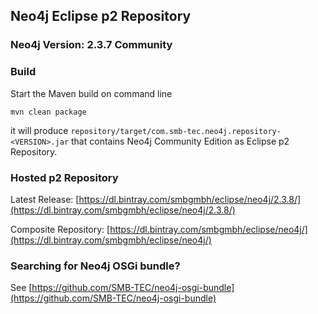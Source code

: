 ## Neo4j Eclipse p2 Repository


### Neo4j Version: 2.3.7 Community

### Build

Start the Maven build on command line

    mvn clean package

it will produce `repository/target/com.smb-tec.neo4j.repository-<VERSION>.jar` that contains Neo4j Community Edition as Eclipse p2 Repository.

### Hosted p2 Repository

Latest Release: [https://dl.bintray.com/smbgmbh/eclipse/neo4j/2.3.8/](https://dl.bintray.com/smbgmbh/eclipse/neo4j/2.3.8/)

Composite Repository: [https://dl.bintray.com/smbgmbh/eclipse/neo4j/](https://dl.bintray.com/smbgmbh/eclipse/neo4j/)

### Searching for Neo4j OSGi bundle?

See [https://github.com/SMB-TEC/neo4j-osgi-bundle](https://github.com/SMB-TEC/neo4j-osgi-bundle)
